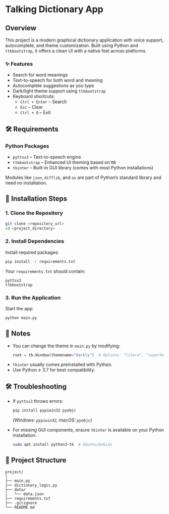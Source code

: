 
# Talking Dictionary App

## Overview
This project is a modern graphical dictionary application with voice support, autocomplete, and theme customization. Built using Python and `ttkbootstrap`, it offers a clean UI with a native feel across platforms.

### ✨ Features
- Search for word meanings
- Text-to-speech for both word and meaning
- Autocomplete suggestions as you type
- Dark/light theme support using `ttkbootstrap`
- Keyboard shortcuts:
  - `Ctrl + Enter` – Search
  - `Esc` – Clear
  - `Ctrl + Q` – Exit

## 🛠️ Requirements

### Python Packages
- `pyttsx3` – Text-to-speech engine
- `ttkbootstrap` – Enhanced UI theming based on ttk
- `tkinter` – Built-in GUI library (comes with most Python installations)

Modules like `json`, `difflib`, and `os` are part of Python’s standard library and need no installation.

## 🔧 Installation Steps

### 1. Clone the Repository
```bash
git clone <repository_url>
cd <project_directory>
```

### 2. Install Dependencies
Install required packages:
```bash
pip install -r requirements.txt
```

Your `requirements.txt` should contain:
```
pyttsx3
ttkbootstrap
```

### 3. Run the Application
Start the app:
```bash
python main.py
```

## 🧠 Notes
- You can change the theme in `main.py` by modifying:
  ```python
  root = tb.Window(themename="darkly")  # Options: "litera", "superhero", etc.
  ```
- `tkinter` usually comes preinstalled with Python.
- Use Python ≥ 3.7 for best compatibility.

## 🛠️ Troubleshooting

- If `pyttsx3` throws errors:
  ```bash
  pip install pypiwin32 pyobjc
  ```
  *(Windows: `pypiwin32`, macOS: `pyobjc`)*

- For missing GUI components, ensure `tkinter` is available on your Python installation:
  ```bash
  sudo apt install python3-tk  # Ubuntu/Debian
  ```

## 📁 Project Structure
```
project/
│
├── main.py
├── dictionary_logic.py
├── data/
│   └── data.json
├── requirements.txt
├── .gitignore
└── README.md
```
